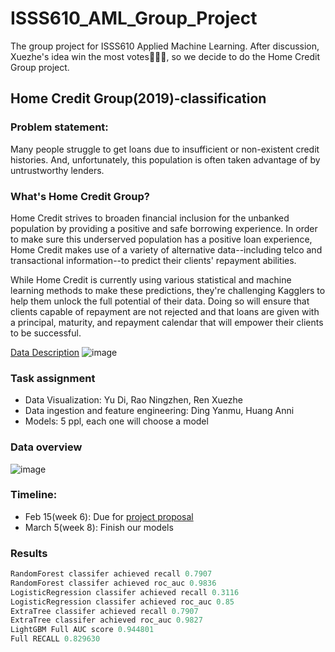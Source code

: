 # ISSS610_AML_Group_Project
The group project for ISSS610 Applied Machine Learning. After discussion, Xuezhe's idea win the most votes👏👏👏, so we decide to do the Home Credit Group project.
## Home Credit Group(2019)-classification
### Problem statement:
Many people struggle to get loans due to insufficient or non-existent credit histories. And, unfortunately, this population is often taken advantage of by untrustworthy lenders.

### What's Home Credit Group?

Home Credit strives to broaden financial inclusion for the unbanked population by providing a positive and safe borrowing experience. In order to make sure this underserved population has a positive loan experience, Home Credit makes use of a variety of alternative data--including telco and transactional information--to predict their clients' repayment abilities.

While Home Credit is currently using various statistical and machine learning methods to make these predictions, they're challenging Kagglers to help them unlock the full potential of their data. Doing so will ensure that clients capable of repayment are not rejected and that loans are given with a principal, maturity, and repayment calendar that will empower their clients to be successful.

[Data Description](https://www.kaggle.com/c/home-credit-default-risk/overview)
![image](https://user-images.githubusercontent.com/44923423/150918954-1c6df444-bb94-4b2e-b7cb-1180540578a7.png)

### Task assignment
 - Data Visualization: Yu Di, Rao Ningzhen, Ren Xuezhe
 - Data ingestion and feature engineering: Ding Yanmu, Huang Anni
 - Models: 5 ppl, each one will choose a model
### Data overview
![image](https://user-images.githubusercontent.com/44923423/156871738-3a4c5799-75c9-4c2a-9f72-42250a858665.png)

### Timeline:
- Feb 15(week 6): Due for [project proposal](https://docs.google.com/presentation/d/1UhU1AEJEKgL3x9Jgf06br34fP8WF7JeT4YM4FYSVr9s/edit?usp=sharing)
- March 5(week 8): Finish our models

### Results
```python
RandomForest classifer achieved recall 0.7907
RandomForest classifer achieved roc_auc 0.9836
LogisticRegression classifer achieved recall 0.3116
LogisticRegression classifer achieved roc_auc 0.85
ExtraTree classifer achieved recall 0.7907
ExtraTree classifer achieved roc_auc 0.9827
LightGBM Full AUC score 0.944801
Full RECALL 0.829630
```
